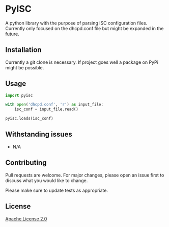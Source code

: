 # PyISC

A python library with the purpose of parsing ISC configuration files. Currently only focused on the dhcpd.conf file but might be expanded in the future.

## Installation

Currently a git clone is necessary. If project goes well a package on PyPi might be possible.

## Usage

```python
import pyisc

with open('dhcpd.conf', 'r') as input_file:
    isc_conf = input_file.read()

pyisc.loads(isc_conf)
```

## Withstanding issues

* N/A

## Contributing

Pull requests are welcome. For major changes, please open an issue first to discuss what you would like to change.

Please make sure to update tests as appropriate.

## License

[Apache License 2.0](https://choosealicense.com/licenses/apache-2.0/)
